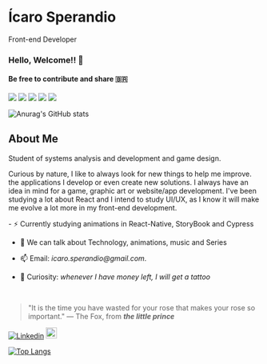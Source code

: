 <h1>Ícaro Sperandio</h1>
<span>Front-end Developer</span>


### Hello, Welcome!! 🚀 
#### Be free to contribute and share 🇧🇷

<p>   
  <img src="https://img.shields.io/badge/Mobile-React Native-7923D9"/>
  <img src="https://img.shields.io/badge/Front End-React-7923D9"/>
  <img src="https://img.shields.io/badge/Back End-NodeJs-7923D9"/>
  
  <img src="http://views.whatilearened.today/views/github/SperandioIcaro/views.svg"/> 
  <a href="https://github.com/SperandioIcaro?tab=repositories">
    <img src="https://badges.frapsoft.com/os/v2/open-source.svg?v=103"/>
  </a>
</p>
 
![Anurag's GitHub stats](https://github-readme-stats.vercel.app/api?username=SperandioIcaro&show_icons=true&theme=tokyonight)


##  About Me 


Student of systems analysis and development and game design. 

Curious by nature, I like to always look for new things to help me improve.
the applications I develop or even create new solutions.
I always have an idea in mind for a game, graphic art or website/app development.
I've been studying a lot about React and I intend to study UI/UX, as I know it will make me evolve a lot more in my front-end development.
<p></p>
- ⚡ Currently studying animations in React-Native, StoryBook and Cypress 

- 💬 We can talk about Technology, animations, music and Series 

- 📫 Email: _icaro.sperandio@gmail.com_.

- 📓 Curiosity: *whenever I have money left, I will get a tattoo*
</br>

> "It is the time you have wasted for your rose that makes your rose so important."
― The Fox, from ***the little prince***


[![Linkedin](https://img.shields.io/badge/-LinkedIn-blue?style=flat&logo=Linkedin&logoColor=white)](https://www.linkedin.com/in/SperandioIcaro/)
[<img src="https://img.shields.io/github/followers/SperandioIcaro?label=follow&style=social" height="22" title="Follow me" />](https://github.com/SperandioIcaro) 



 [![Top Langs](https://github-readme-stats.vercel.app/api/top-langs/?username=SperandioIcaro&layout=compact&theme=dark)](https://github.com/SperandioIcaro/github-readme-stats)

